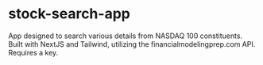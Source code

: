 # stock-search-app
App designed to search various details from NASDAQ 100 constituents. Built with NextJS and Tailwind, utilizing the financialmodelingprep.com API. Requires a key. 
